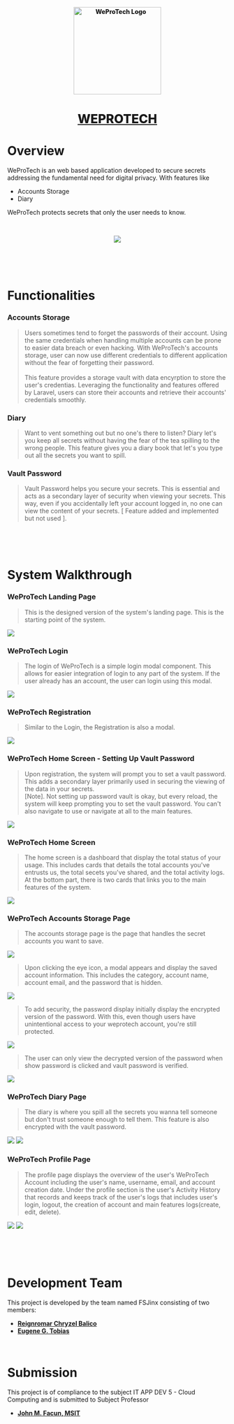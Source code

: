 
<!-- WEPROTECH Test 2-->

<p align="center">
    <a href="#" style="color: #191919; font-weight: 800;">
    <img src="public/images/dark_logo.png" width="200" alt="WeProTech Logo">
    <h1 align="center">WEPROTECH</h1>
    </a>
</p>

# Overview

WeProTech is an web based application developed to secure secrets addressing the fundamental need for digital privacy. With features like

- Accounts Storage
- Diary

WeProTech protects secrets that only the user needs to know.

<br>

<p align="center"><img src="resources/images/screenshots/landing_banner.png" align="center"></p>

<br><br><br>

# Functionalities

### Accounts Storage
> Users sometimes tend to forget the passwords of their account. Using the same credentials when handling multiple accounts can be prone to easier data breach or even hacking. With WeProTech's accounts storage, user can now use different credentials to different application without the fear of forgetting their password. 
<br><br> 
This feature provides a storage vault with data encyrption to store the user's credentias. Leveraging the functionality and features offered by Laravel, users can store their accounts and retrieve their accounts' credentials smoothly.

### Diary
> Want to vent something out but no one's there to listen? Diary let's you keep all secrets without having the fear of the tea spilling to the wrong people. This feature gives you a diary book that let's you type out all the secrets you want to spill. 

### Vault Password
> Vault Password helps you secure your secrets. This is essential and acts as a secondary layer of security when viewing your secrets. This way, even if you accidentally left your account logged in, no one can view the content of your secrets. [ Feature added and implemented but not used ].

<br><br><br>

# System Walkthrough

### WeProTech Landing Page
> This is the designed version of the system's landing page. This is the starting point of the system.

<img src="resources/images/screenshots/LANDING PAGE.png">

### WeProTech Login
> The login of WeProTech is a simple login modal component. This allows for easier integration of login to any part of the system. If the user already has an account, the user can login using this modal.

<img src="resources/images/screenshots/login.png">

### WeProTech Registration
> Similar to the Login, the Registration is also a modal. 

<img src="resources/images/screenshots/registration.png">

### WeProTech Home Screen - Setting Up Vault Password
> Upon registration, the system will prompt you to set a vault password. This adds a secondary layer primarily used in securing the viewing of the data in your secrets. <br>
> [Note]. Not setting up password vault is okay, but every reload, the system will keep prompting you to set the vault password. You can't also navigate to use or navigate at all to the main features. 

<img src="resources/images/screenshots/home2.png">

### WeProTech Home Screen

> The home screen is a dashboard that display the total status of your usage. This includes cards that details the total accounts you've entrusts us, the total secets you've shared, and the total activity logs. At the bottom part, there is two cards that links you to the main features of the system.

<img src="resources/images/screenshots/home1.png">

### WeProTech Accounts Storage Page
> The accounts storage page is the page that handles the secret accounts you want to save.

<img src="resources/images/screenshots/accounts1.png">

> Upon clicking the eye icon, a modal appears and display the saved account information. This includes the category, account name, account email, and the password that is hidden.

<img src="resources/images/screenshots/accounts2.png">


> To add security, the password display initially display the encrypted version of the password. With this, even though users have unintentional access to your weprotech account, you're still protected.

<img src="resources/images/screenshots/accounts4.png">


> The user can only view the decrypted version of the password when show password is clicked and vault password is verified.

<img src="resources/images/screenshots/accounts3.png">

### WeProTech Diary Page

> The diary is where you spill all the secrets you wanna tell someone but don't trust someone enough to tell them. This feature is also encrypted with the vault password.

<img src="resources/images/screenshots/diary1.png">
<img src="resources/images/screenshots/diary2.png">

### WeProTech Profile Page

> The profile page displays the overview of the user's WeProTech Account including the user's name, username, email, and account creation date. Under the profile section is the user's Activity History that records and keeps track of the user's logs that includes user's login, logout, the creation of account and main features logs(create, edit, delete).

<img src="resources/images/screenshots/profile1.png">
<img src="resources/images/screenshots/profile2.png">

<br><br><br>

# Development Team
This project is developed by the team named FSJinx consisting of two members:
- **[Reignromar Chryzel Balico](https://www.facebook.com/arsiioreo)**
- **[Eugene G. Tobias](https://www.facebook.com/EugeneNotFound)**

<br>

# Submission
This project is of compliance to the subject IT APP DEV 5 - Cloud Computing and is submitted to Subject Professor 
- **[John M. Facun, MSIT](https://www.facebook.com/jfacun20)**
